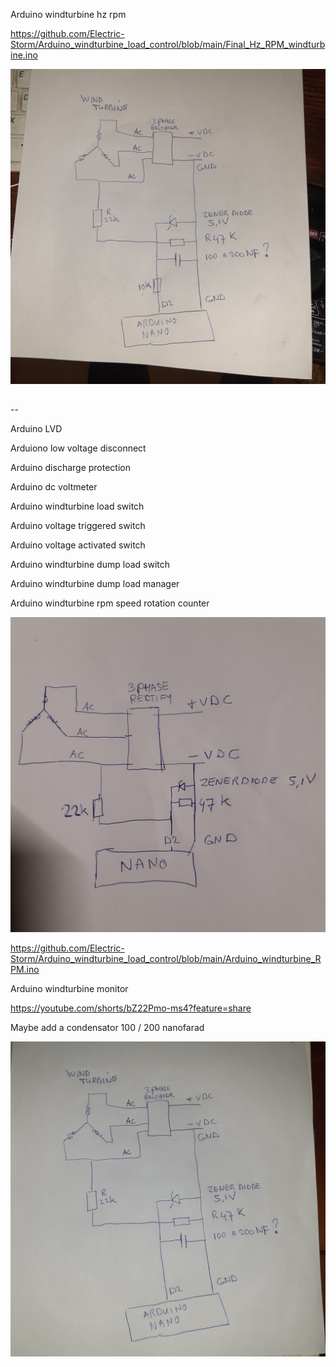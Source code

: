 
Arduino windturbine hz rpm 

https://github.com/Electric-Storm/Arduino_windturbine_load_control/blob/main/Final_Hz_RPM_windturbine.ino

<IMG SRC="https://raw.githubusercontent.com/Electric-Storm/Arduino_windturbine_load_control/main/20230126_181058.jpg">

##
--

Arduino LVD

Arduiono low voltage disconnect

Arduino discharge protection

Arduino dc voltmeter 

Arduino windturbine load switch

Arduino voltage triggered switch

Arduino voltage activated switch

Arduino windturbine dump load switch

Arduino windturbine dump load manager


Arduino windturbine rpm speed rotation counter

<img src="https://github.com/Electric-Storm/Arduino_windturbine_load_control/blob/main/20230122_225828.jpg">

https://github.com/Electric-Storm/Arduino_windturbine_load_control/blob/main/Arduino_windturbine_RPM.ino

Arduino windturbine monitor

https://youtube.com/shorts/bZ22Pmo-ms4?feature=share

Maybe add a condensator 100 / 200 nanofarad

<img src="https://raw.githubusercontent.com/Electric-Storm/Arduino_windturbine_load_control/main/20230124_173444.jpg">

